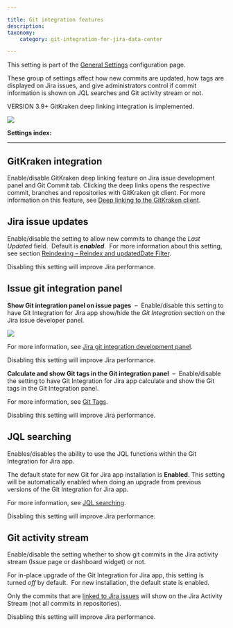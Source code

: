```yaml
---

title: Git integration features
description:
taxonomy:
    category: git-integration-for-jira-data-center

---
```

This setting is part of the [General Settings](/git-integration-for-jira-data-center/general-settings-gij-self-managed) configuration page.


These group of settings affect how new commits are updated, how tags are displayed on Jira issues, and give administrators control if commit information is shown on JQL searches and Git activity stream or not.

VERSION 3.9+ GitKraken deep linking integration is implemented.

![](https://bigbrassband.atlassian.net/wiki/download/thumbnails/1207795905/gitserver-gencfg-git-integration-options.png?version=1&modificationDate=1647771632980&cacheVersion=1&api=v2&width=564&height=334)

**Settings index:**

* * *

## GitKraken integration

Enable/disable GitKraken deep linking feature on Jira issue development panel and Git Commit tab. Clicking the deep links opens the respective commit, branches and repositories with GitKraken git client. For more information on this feature, see [Deep linking to the GitKraken client](/git-integration-for-jira-data-center/deep-linking-to-the-gitkraken-git-client-gij-self-managed).

## Jira issue updates

Enable/disable the setting to allow new commits to change the _Last Updated_ field.  Default is _**enabled**_.  For more information about this setting, see section [Reindexing – Reindex and updatedDate Filter](/git-integration-for-jira-data-center/reindexing-gij-self-managed).

Disabling this setting will improve Jira performance.

## Issue git integration panel

**Show Git integration panel on issue pages**  –  Enable/disable this setting to have Git Integration for Jira app show/hide the _Git Integration_ section on the Jira issue developer panel.

![](https://bigbrassband.atlassian.net/wiki/download/attachments/1207795905/jira-issue-dev-panel.png?version=2&modificationDate=1632661767019&cacheVersion=1&api=v2)

For more information, see [Jira git integration development panel](/git-integration-for-jira-data-center/jira-git-integration-development-panel-gij-self-managed).

Disabling this setting will improve Jira performance.


**Calculate and show Git tags in the Git integration panel**  –  Enable/disable the setting to have Git Integration for Jira app calculate and show the Git tags in the Git Integration panel.

For more information, see [Git Tags](/git-integration-for-jira-data-center/git-tags-gij-self-managed).

Disabling this setting will improve Jira performance.

## JQL searching

Enables/disables the ability to use the JQL functions within the Git Integration for Jira app.

The default state for new Git for Jira app installation is **Enabled**. This setting will be automatically enabled when doing an upgrade from previous versions of the Git Integration for Jira app.

For more information, see [JQL searching](/git-integration-for-jira-data-center/jql-searching-gij-self-managed).

Disabling this setting will improve Jira performance.

## Git activity stream

Enable/disable the setting whether to show git commits in the Jira activity stream (Issue page or dashboard widget) or not.

For in-place upgrade of the Git Integration for Jira app, this setting is turned _off_ by default.  For new installation, the default state is enabled.

Only the commits that are [linked to Jira issues](/git-integration-for-jira-data-center/linking-git-commits-to-jira-issues-gij-self-managed) will show on the Jira Activity Stream (not all commits in repositories).

Disabling this setting will improve Jira performance.

